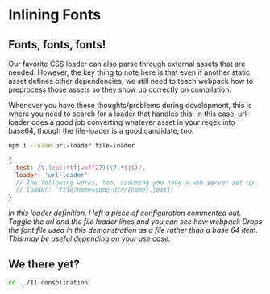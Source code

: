 # Inlining Fonts

## Fonts, fonts, fonts!

Our favorite CSS loader can also parse through external assets that are needed.  However, the key thing to note here is that even if another static asset defines other dependencies, we still need to teach webpack how to preprocess those assets so they show up correctly on compilation.

Whenever you have these thoughts/problems during development, this is where you need to search for a loader that handles this.  In this case, url-loader does a good job converting whatever asset in your regex into base64, though the file-loader is a good candidate, too.

```bash
npm i --save url-loader file-loader
```

```js
{
  test: /\.(eot|ttf|woff2?)(\?.*$|$)/,
  loader: 'url-loader'
  // The following works, too, assuming you have a web server set up.
  // loader: 'file?name=some_dir/[name].[ext]'
}
```

*In this loader definition, I left a piece of configuration commented out.  Toggle the url and the file loader lines and you can see how webpack Drops the font file used in this demonstration as a file rather than a base 64 item.  This may be useful depending on your use case.*

## We there yet?

```bash
cd ../11-consolidation
```
